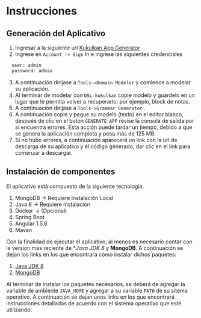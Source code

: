 # Instrucciones

## Generación del Aplicativo

1. Ingresar a la siguiente url [Kukulkan App Generator](http://200.38.177.199:8080/)
2. Ingrese en `Account -> Sign` In e ingrese las siguientes credenciales
```sh
  user: admin
  password: admin
```
3. A continuación dirijase a `Tools->Domain Modeler` y comience a modelar su aplicación.
4. Al terminar de modelar con `DSL-kukulkan` copie modelo y guardelo en un lugar que le permita volver a recuperarlo: por ejemplo, block de notas.
5. A continuación dirijase a `Tools->Grammar Generator` .
6. A continuación copie y pegue su modelo (texto) en el editor blanco, después de clic en el botón `GENERATE APP` revise la consola de salida por si encuentra errores. Esta acción puede tardar un tiempo, debido a que se genera la aplicación completa y pesa más de 125 MB. 
7. Sí no hubo errores, a continuación aparecerá un link con la url de descarga de su aplicativo y el código generado, dar clic en el link para comenzar a descargar.

## Instalación de componentes

El aplicativo está compuesto de la siguiente tecnología:

1. MongoDB -> Requiere Instalación Local
2. Java 8  -> Requiere Instalación
3. Docker  -> (Opcional)
4. Spring Boot
5. Angular 1.5.8
6. Maven 

Con la finalidad de ejecutar el aplicativo, al menos es necesario contar con la version mas reciente de **Java JDK 8* y **MongoDB**. A continuación se dejan los links en los que encontrará cómo instalar dichos paquetes:

1. [Java JDK 8](http://www.oracle.com/technetwork/java/javase/downloads/jdk8-downloads-2133151.html)
2. [MongoDB](https://docs.mongodb.com/manual/tutorial/install-mongodb-on-windows/)

Al terminar de instalar los paquetes necesarios, se deberá de agregar la variable de ambiente `JAVA_HOME` y agregar a su variable `PATH` de su sitema operativo. A continuación se dejan unos links en los que encontrará instrucciones detalladas de acuerdo con el sistema operativo que esté utilizando:


